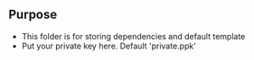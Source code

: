 ## Purpose
- This folder is for storing dependencies and default template
- Put your private key here. Default 'private.ppk'
